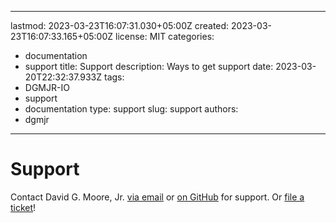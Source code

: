 ---

lastmod: 2023-03-23T16:07:31.030+05:00Z
created: 2023-03-23T16:07:33.165+05:00Z
license: MIT
categories:
- documentation
- support
title: Support
description: Ways to get support
date: 2023-03-20T22:32:37.933Z
tags:
- DGMJR-IO
- support
- documentation
type: support
slug: support
authors:
- dgmjr
-------

# Support

Contact David G. Moore, Jr. [via email](david@dgmjr.io) or [on GitHub](https://git.dgmjr.io) for support.  Or [file a ticket](https://dgmjr.boo)!
